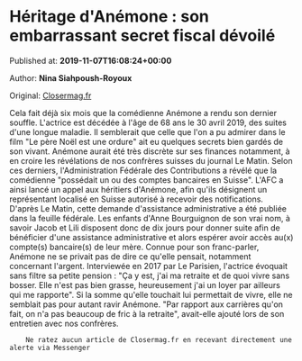 
# Héritage d'Anémone : son embarrassant secret fiscal dévoilé

Published at: **2019-11-07T16:08:24+00:00**

Author: **Nina Siahpoush-Royoux**

Original: [Closermag.fr](https://www.closermag.fr/people/anemone-aurait-eu-des-comptes-bancaires-en-suisse-son-secret-devoile-1046117)

Cela fait déjà six mois que la comédienne Anémone a rendu son dernier souffle. L'actrice est décédée à l'âge de 68 ans le 30 avril 2019, des suites d'une longue maladie. Il semblerait que celle que l'on a pu admirer dans le film "Le père Noël est une ordure" ait eu quelques secrets bien gardés de son vivant. Anémone aurait été très discrète sur ses finances notamment, à en croire les révélations de nos confrères suisses du journal Le Matin.
Selon ces derniers, l'Administration Fédérale des Contributions a révélé que la comédienne "possédait un ou des comptes bancaires en Suisse". L'AFC a ainsi lancé un appel aux héritiers d'Anémone, afin qu'ils désignent un représentant localisé en Suisse autorisé à recevoir des notifications. D'après Le Matin, cette demande d'assistance administrative a été publiée dans la feuille fédérale. Les enfants d'Anne Bourguignon de son vrai nom, à savoir Jacob et Lili disposent donc de dix jours pour donner suite afin de bénéficier d'une assistance administrative et alors espérer avoir accès au(x) compte(s) bancaire(s) de leur mère.
Connue pour son franc-parler, Anémone ne se privait pas de dire ce qu'elle pensait, notamment concernant l'argent. Interviewée en 2017 par Le Parisien, l'actrice évoquait sans filtre sa petite pension : "Ça y est, j'ai ma retraite et de quoi vivre sans bosser. Elle n'est pas bien grasse, heureusement j'ai un loyer par ailleurs qui me rapporte". Si la somme qu'elle touchait lui permettait de vivre, elle ne semblait pas pour autant ravir Anémone. "Par rapport aux carrières qu'on fait, on n'a pas beaucoup de fric à la retraite", avait-elle ajouté lors de son entretien avec nos confrères.

        Ne ratez aucun article de Closermag.fr en recevant directement une alerte via Messenger
      
